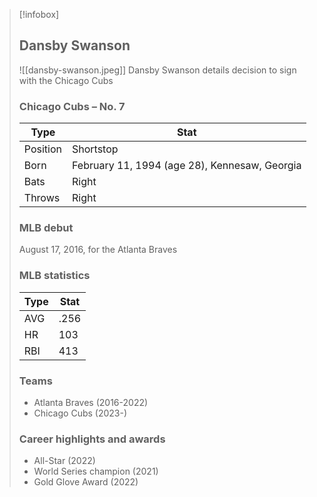 > [!infobox]
>
> ## Dansby Swanson
>
> ![[dansby-swanson.jpeg]]
> Dansby Swanson details decision to sign with the Chicago Cubs
>
> ### Chicago Cubs – No. 7
>
> | Type     | Stat                                          |
> | -------- | --------------------------------------------- |
> | Position | Shortstop                                     |
> | Born     | February 11, 1994 (age 28), Kennesaw, Georgia |
> | Bats     | Right                                         |
> | Throws   | Right                                         |
>
> ### MLB debut
>
> August 17, 2016, for the Atlanta Braves
>
> ### MLB statistics
>
> | Type | Stat |
> | ---- | ---- |
> | AVG  | .256 |
> | HR   | 103  |
> | RBI  | 413  |
>
> ### Teams
>
> - Atlanta Braves (2016-2022)
> - Chicago Cubs (2023-)
>
> ### Career highlights and awards
>
> - All-Star (2022)
> - World Series champion (2021)
> - Gold Glove Award (2022)